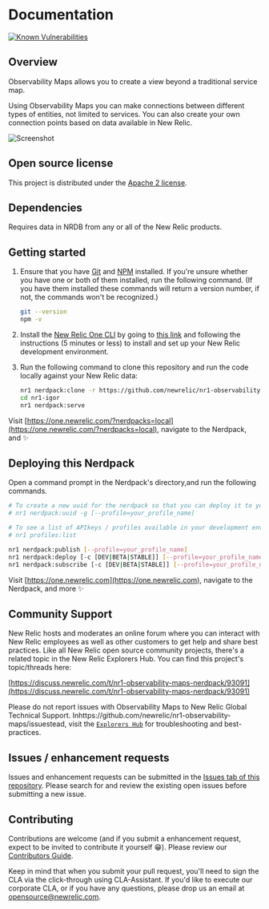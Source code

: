 # Documentation

[![Known Vulnerabilities](https://snyk.io/test/github/newrelic/nr1-observability-maps/badge.svg)](https://snyk.io/test/github/newrelic/nr1-observability-maps)

## Overview

Observability Maps allows you to create a view beyond a traditional service map.

Using Observability Maps you can make connections between different types of entities, not limited to services. You can also create your own connection points based on data available in New Relic.

![Screenshot](https://github.com/newrelic/nr1-observability-maps/blob/master/screenshots/screenshot1.png)

## Open source license

This project is distributed under the [Apache 2 license](https://github.com/newrelic/nr1-observability-maps/blob/master/LICENSE).

## Dependencies

Requires data in NRDB from any or all of the New Relic products.

## Getting started

1. Ensure that you have [Git](https://git-scm.com/book/en/v2/Getting-Started-Installing-Git) and [NPM](https://www.npmjs.com/get-npm) installed. If you're unsure whether you have one or both of them installed, run the following command. (If you have them installed these commands will return a version number, if not, the commands won't be recognized.)

   ```bash
   git --version
   npm -v
   ```

2. Install the [New Relic One CLI](https://one.newrelic.com/launcher/developer-center.launcher) by going to [this link](https://one.newrelic.com/launcher/developer-center.launcher) and following the instructions (5 minutes or less) to install and set up your New Relic development environment.

3. Run the following command to clone this repository and run the code locally against your New Relic data:

   ```bash
   nr1 nerdpack:clone -r https://github.com/newrelic/nr1-observability-maps.git
   cd nr1-igor
   nr1 nerdpack:serve
   ```

Visit [https://one.newrelic.com/?nerdpacks=local](https://one.newrelic.com/?nerdpacks=local), navigate to the Nerdpack, and :sparkles:

## Deploying this Nerdpack

Open a command prompt in the Nerdpack's directory,and run the following commands.

```bash
# To create a new uuid for the nerdpack so that you can deploy it to your account:
# nr1 nerdpack:uuid -g [--profile=your_profile_name]

# To see a list of APIkeys / profiles available in your development environment:
# nr1 profiles:list

nr1 nerdpack:publish [--profile=your_profile_name]
nr1 nerdpack:deploy [-c [DEV|BETA|STABLE]] [--profile=your_profile_name]
nr1 nerdpack:subscribe [-c [DEV|BETA|STABLE]] [--profile=your_profile_name]
```

Visit [https://one.newrelic.com](https://one.newrelic.com), navigate to the Nerdpack, and more :sparkles:

## Community Support

New Relic hosts and moderates an online forum where you can interact with New Relic employees as well as other customers to get help and share best practices. Like all New Relic open source community projects, there's a related topic in the New Relic Explorers Hub. You can find this project's topic/threads here:

[https://discuss.newrelic.com/t/nr1-observability-maps-nerdpack/93091](https://discuss.newrelic.com/t/nr1-observability-maps-nerdpack/93091)

Please do not report issues with Observability Maps to New Relic Global Technical Support. Inhttps://github.com/newrelic/nr1-observability-maps/issuestead, visit the [`Explorers Hub`](https://discuss.newrelic.com/c/build-on-new-relic) for troubleshooting and best-practices.

## Issues / enhancement requests

Issues and enhancement requests can be submitted in the [Issues tab of this repository](https://github.com/newrelic/nr1-observability-maps/issues). Please search for and review the existing open issues before submitting a new issue.

## Contributing

Contributions are welcome (and if you submit a enhancement request, expect to be invited to contribute it yourself :grin:). Please review our [Contributors Guide](https://github.com/newrelic/nr1-observability-maps/blob/master/CONTRIBUTING.md).

Keep in mind that when you submit your pull request, you'll need to sign the CLA via the click-through using CLA-Assistant. If you'd like to execute our corporate CLA, or if you have any questions, please drop us an email at opensource@newrelic.com.
